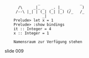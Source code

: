                    _                  _
          /\     _|_ _   _. |_   _     )
         /--\ |_| | (_| (_| |_) (/_   /_
                     _|
        Prelude> let x = 1
        Prelude> :show bindings
        it :: Integer = 4
        x :: Integer = 1

        Namensraum zur Verfügung stehen

















































































slide 009
